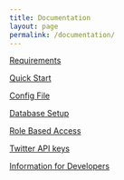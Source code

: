 ```yaml
---
title: Documentation
layout: page
permalink: /documentation/
---
```

<p><a href="{% link pages/requirements.md %}">Requirements</a></p>
<p><a href="{% link pages/quickstart.md %}">Quick Start</a></p>
<p><a href="{% link pages/config.md %}">Config File</a></p>
<p><a href="{% link pages/database.md %}">Database Setup</a></p>
<p><a href="{% link pages/rbac.md %}">Role Based Access</a></p>
<p><a href="{% link pages/api.md %}">Twitter API keys</a></p>
<p><a href="{% link pages/development.md %}">Information for Developers</a></p>

